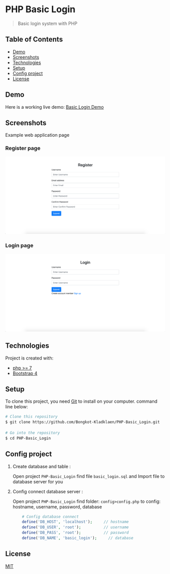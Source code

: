 # PHP Basic Login
>Basic login system with PHP

## Table of Contents
  - [Demo](#demo)
  - [Screenshots](#screenshots)
  - [Technologies](#technologies)
  - [Setup](#setup)
  - [Config project](#config-project)
  - [License](#license)

## Demo
Here is a working live demo: [Basic Login Demo](https://gentle-garden-79293.herokuapp.com)
## Screenshots
Example web application page
### Register page
![](screenshots/register.png)
### Login page
![](screenshots/login.png)

## Technologies
Project is created with:
- [php >= 7](https://www.php.net/)
- [Bootstrap 4](https://getbootstrap.com/)


## Setup
To clone this project, you need [Git](https://git-scm.com) to install on your computer. command line below:

```zsh
# Clone this repository
$ git clone https://github.com/Bongkot-Kladklaen/PHP-Basic_Login.git

# Go into the repository
$ cd PHP-Basic_Login
```
## Config project
1. Create database and table :

    Open project `PHP-Basic_Login` find file `basic_login.sql` and Import file to database server for you
2. Config connect database server : 

    Open project `PHP-Basic_Login` find folder: `config>config.php` to config: hostname, username, password, database
 
    ```php
        # Config database connect
        define('DB_HOST', 'localhost');     // hostname
        define('DB_USER', 'root');          // username
        define('DB_PASS', 'root');          // password
        define('DB_NAME', 'basic_login');     // database
    ```

## License
[MIT](https://choosealicense.com/licenses/mit/)
